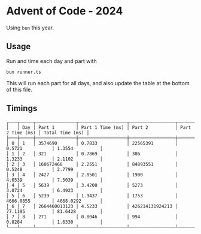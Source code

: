 # Advent of Code - 2024

Using `bun` this year. 

## Usage

Run and time each day and part with 

`bun runner.ts`

This will run each part for all days, and also update the table at the bottom of this file. 


## Timings

```
┌───┬─────┬───────────────┬──────────────────┬─────────────────┬──────────────────┬─────────────────┐
│   │ Day │ Part 1        │ Part 1 Time (ms) │ Part 2          │ Part 2 Time (ms) │ Total Time (ms) │
├───┼─────┼───────────────┼──────────────────┼─────────────────┼──────────────────┼─────────────────┤
│ 0 │ 1   │ 3574690       │ 0.7833           │ 22565391        │ 0.5721           │ 1.3554          │
│ 1 │ 2   │ 321           │ 0.7869           │ 386             │ 1.3233           │ 2.1102          │
│ 2 │ 3   │ 160672468     │ 2.2551           │ 84893551        │ 0.5248           │ 2.7799          │
│ 3 │ 4   │ 2427          │ 2.8501           │ 1900            │ 4.6539           │ 7.5039          │
│ 4 │ 5   │ 5639          │ 3.4200           │ 5273            │ 3.0724           │ 6.4923          │
│ 5 │ 6   │ 5239          │ 1.9437           │ 1753            │ 4666.0855        │ 4668.0292       │
│ 6 │ 7   │ 2664460013123 │ 4.5233           │ 426214131924213 │ 77.1195          │ 81.6428         │
│ 7 │ 8   │ 271           │ 0.8046           │ 994             │ 0.8284           │ 1.6330          │
└───┴─────┴───────────────┴──────────────────┴─────────────────┴──────────────────┴─────────────────┘

```